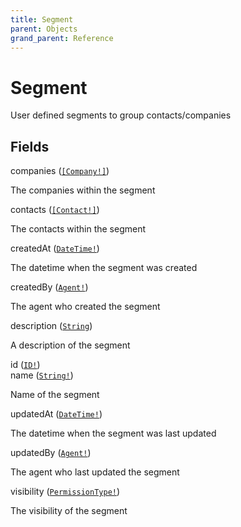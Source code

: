 ```yaml
---
title: Segment
parent: Objects
grand_parent: Reference
---
```


# Segment

User defined segments to group contacts/companies

## Fields

<div class="field-entry ">
  <span id="companies" class="field-name anchored">companies (<code><a href="/docs/reference/object/company">[Company!]</a></code>)</span>

  <div class="description-wrapper">
   <p>The companies within the segment</p>

  </div>
</div>

<div class="field-entry ">
  <span id="contacts" class="field-name anchored">contacts (<code><a href="/docs/reference/object/contact">[Contact!]</a></code>)</span>

  <div class="description-wrapper">
   <p>The contacts within the segment</p>

  </div>
</div>

<div class="field-entry ">
  <span id="created_at" class="field-name anchored">createdAt (<code><a href="/docs/reference/scalar/date_time">DateTime!</a></code>)</span>

  <div class="description-wrapper">
   <p>The datetime when the segment was created</p>

  </div>
</div>

<div class="field-entry ">
  <span id="created_by" class="field-name anchored">createdBy (<code><a href="/docs/reference/object/agent">Agent!</a></code>)</span>

  <div class="description-wrapper">
   <p>The agent who created the segment</p>

  </div>
</div>

<div class="field-entry ">
  <span id="description" class="field-name anchored">description (<code><a href="/docs/reference/scalar/string">String</a></code>)</span>

  <div class="description-wrapper">
   <p>A description of the segment</p>

  </div>
</div>

<div class="field-entry ">
  <span id="id" class="field-name anchored">id (<code><a href="/docs/reference/scalar/id">ID!</a></code>)</span>

  <div class="description-wrapper">

  </div>
</div>

<div class="field-entry ">
  <span id="name" class="field-name anchored">name (<code><a href="/docs/reference/scalar/string">String!</a></code>)</span>

  <div class="description-wrapper">
   <p>Name of the segment</p>

  </div>
</div>

<div class="field-entry ">
  <span id="updated_at" class="field-name anchored">updatedAt (<code><a href="/docs/reference/scalar/date_time">DateTime!</a></code>)</span>

  <div class="description-wrapper">
   <p>The datetime when the segment was last updated</p>

  </div>
</div>

<div class="field-entry ">
  <span id="updated_by" class="field-name anchored">updatedBy (<code><a href="/docs/reference/object/agent">Agent!</a></code>)</span>

  <div class="description-wrapper">
   <p>The agent who last updated the segment</p>

  </div>
</div>

<div class="field-entry ">
  <span id="visibility" class="field-name anchored">visibility (<code><a href="/docs/reference/enum/permission_type">PermissionType!</a></code>)</span>

  <div class="description-wrapper">
   <p>The visibility of the segment</p>

  </div>
</div>

